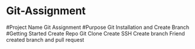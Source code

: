 # Git-Assignment
#Project Name Git Assignment 
#Purpose Git Installation and Create Branch 
#Getting Started 
Create Repo 
Git Clone 
Create SSH 
Create branch 
 Friend created branch and pull request
